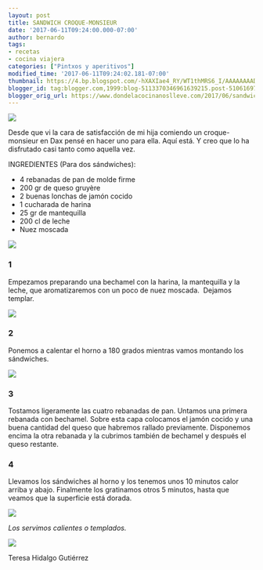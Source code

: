 ```yaml
---
layout: post
title: SANDWICH CROQUE-MONSIEUR
date: '2017-06-11T09:24:00.000-07:00'
author: bernardo
tags:
- recetas
- cocina viajera
categories: ["Pintxos y aperitivos"]
modified_time: '2017-06-11T09:24:02.181-07:00'
thumbnail: https://4.bp.blogspot.com/-hXAXIae4_RY/WT1thMRS6_I/AAAAAAAADrM/eHZm0OJ5Q4QmxY4slqy_Il04XpLB7gGggCLcB/s400/IMG_4064.JPG
blogger_id: tag:blogger.com,1999:blog-5113370346961639215.post-5106169751759315836
blogger_orig_url: https://www.dondelacocinanoslleve.com/2017/06/sandwich-croque-monsieur.html
---
```


![](https://4.bp.blogspot.com/-hXAXIae4_RY/WT1thMRS6_I/AAAAAAAADrM/eHZm0OJ5Q4QmxY4slqy_Il04XpLB7gGggCLcB/s400/IMG_4064.JPG)

  
Desde que vi la cara de satisfacción de mi hija comiendo un croque-monsieur en Dax pensé en hacer uno para ella. Aquí está. Y creo que lo ha disfrutado casi tanto como aquella vez.  

INGREDIENTES (Para dos sándwiches):
* 4 rebanadas de pan de molde firme
* 200 gr de queso gruyère
* 2 buenas lonchas de jamón cocido
* 1 cucharada de harina
* 25 gr de mantequilla
* 200 cl de leche
* Nuez moscada  

![](https://3.bp.blogspot.com/-jN3a_jDrjvc/WT1t4pUqfvI/AAAAAAAADrQ/5J79hGQ_5iIWyFQ9dNBhZNlN5jSyWqo4ACEw/s320/IMG_4034.JPG)

  

### 1

Empezamos preparando una bechamel con la harina, la mantequilla y la leche, que aromatizaremos con un poco de nuez moscada.  Dejamos templar.  

![](https://4.bp.blogspot.com/-bESy2yVyieg/WT1uMhbgfJI/AAAAAAAADrU/_V2ErbrIZ34lX-NwvwRGydvjx4BB8pMOgCLcB/s320/IMG_4037.JPG)

  

### 2

Ponemos a calentar el horno a 180 grados mientras vamos montando los sándwiches.  
  

![](https://1.bp.blogspot.com/-sebL7C1efyA/WT1uTFscAnI/AAAAAAAADrY/F9DZXK7GbLg7AJ_gzupS2vLZRNRBOLbsACLcB/s320/IMG_4040.JPG)

  

### 3

Tostamos ligeramente las cuatro rebanadas de pan. Untamos una primera rebanada con bechamel. Sobre esta capa colocamos el jamón cocido y una buena cantidad del queso que habremos rallado previamente. Disponemos encima la otra rebanada y la cubrimos también de bechamel y después el queso restante.  

### 4

Llevamos los sándwiches al horno y los tenemos unos 10 minutos calor arriba y abajo. Finalmente los gratinamos otros 5 minutos, hasta que veamos que la superficie está dorada.  

![](https://2.bp.blogspot.com/-7YkdiNkdSDM/WT1uamXwY4I/AAAAAAAADrc/kLDmRCA7zIwpEidptVOOxSHj4_ARw9MOgCLcB/s320/IMG_4048.JPG)

  
_Los servimos calientes o templados._

![](https://2.bp.blogspot.com/-pBrEmYF8qSA/WT1ufZg9WpI/AAAAAAAADrg/TA3Ub1VCQeIpSggWz2e3wzqRjPK0qNXJgCLcB/s320/IMG_4057.JPG)

  
Teresa Hidalgo Gutiérrez

